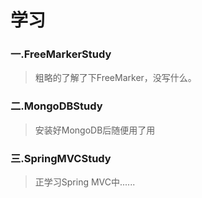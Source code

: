 学习
=======
### 一.FreeMarkerStudy
>粗略的了解了下FreeMarker，没写什么。

### 二.MongoDBStudy
>安装好MongoDB后随便用了用

### 三.SpringMVCStudy
>正学习Spring MVC中......
